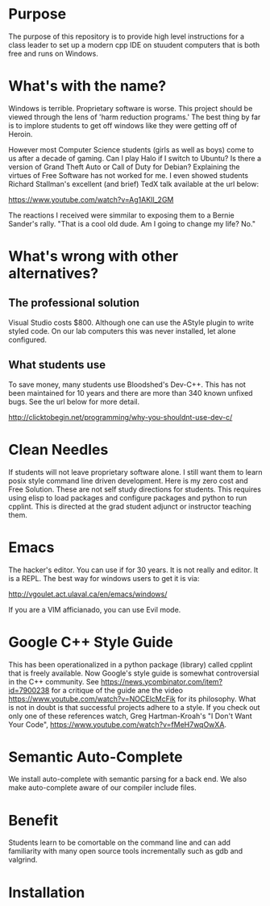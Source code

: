# Purpose

The purpose of this repository is to provide high level instructions for a class
leader to set up a modern cpp IDE on stuudent computers that is both free and 
runs on Windows.

# What's with the name?

Windows is terrible. Proprietary software is worse.  This project
should be viewed through the lens of 'harm reduction programs.' The 
best thing by far is to implore students to get off windows like 
they were getting off of Heroin.

However most Computer Science students (girls as well as boys) come to
us after a decade of gaming. Can I play Halo if I switch to Ubuntu? Is there
a version of Grand Theft Auto or Call of Duty for Debian?  Explaining the 
virtues of Free Software has not worked for me.  I even showed students
Richard Stallman's excellent (and brief) TedX talk available at the url below:

<https://www.youtube.com/watch?v=Ag1AKIl_2GM>

The reactions I received were simmilar to exposing them to a Bernie
Sander's rally. "That is a cool old dude. Am I going to change my life? No."

# What's wrong with other alternatives?

## The professional solution

Visual Studio costs $800.  Although one can use the AStyle plugin to
write styled code. On our lab computers this was never installed, let
alone configured.

## What students use

To save money, many students use Bloodshed's Dev-C++.  This has not been
maintained for 10 years and there are more than 340 known unfixed bugs. See
the url below for more detail.

<http://clicktobegin.net/programming/why-you-shouldnt-use-dev-c/>

# Clean Needles

If students will not leave proprietary software alone. I still want
them to learn posix style command line driven development. Here is my
zero cost and Free Solution.  These are not self study directions for
students. This requires using elisp to load packages and configure
packages and python to run cpplint.  This is directed at the grad
student adjunct or instructor teaching them.

# Emacs

The hacker's editor.  You can use if for 30 years. It is not really and editor.
It is a REPL.  The best way for windows users to get it is via:

<http://vgoulet.act.ulaval.ca/en/emacs/windows/>

If you are a VIM afficianado, you can use Evil mode.

# Google C++ Style Guide

This has been operationalized in a python package (library) called
cpplint that is freely available.  Now Google's style guide is
somewhat controversial in the C++ community.  See
<https://news.ycombinator.com/item?id=7900238> for a critique of the
guide ane the video <https://www.youtube.com/watch?v=NOCElcMcFik> for
its philosophy.  What is not in doubt is that successful projects
adhere to a style.  If you check out only one of these references
watch, Greg Hartman-Kroah's "I Don't Want Your Code",
<https://www.youtube.com/watch?v=fMeH7wqOwXA>.

# Semantic Auto-Complete

We install auto-complete with semantic parsing for a back end. We also make 
auto-complete aware of our compiler include files.

# Benefit

Students learn to be comortable on the command line and can add
familiarity with many open source tools incrementally such as gdb and
valgrind.

# Installation